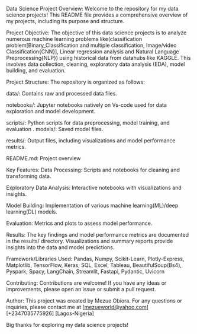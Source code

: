 Data Science Project Overview:
Welcome to the repository for my data science projects! This README file provides a comprehensive overview of my projects, including its purpose and structure.


Project Objective:
The objective of this data science projects is to analyze numerous machine learning problems like(classification problem[Binary_Classification and multiple classification, Image/video Classification{CNN}], Linear regression analysis and Natural Language Preprocessing{NLP}) using historical data from datahubs like KAGGLE. This involves data collection, cleaning, exploratory data analysis (EDA), model building, and evaluation.

Project Structure:
The repository is organized as follows:

data/: Contains raw and processed data files.

notebooks/: Jupyter notebooks natively on Vs-code used for data exploration and model development.

scripts/: Python scripts for data preprocessing, model training, and evaluation
.
models/: Saved model files.

results/: Output files, including visualizations and model performance metrics.

README.md: Project overview


Key Features:
Data Processing: Scripts and notebooks for cleaning and transforming data.

Exploratory Data Analysis: Interactive notebooks with visualizations and insights.

Model Building: Implementation of various machine learning(ML)/deep learning(DL) models.

Evaluation: Metrics and plots to assess model performance.


Results:
The key findings and model performance metrics are documented in the results/ directory. Visualizations and summary reports provide insights into the data and model predictions.


Framework/Libraries Used:
Pandas, Numpy, Scikit-Learn, Plotly-Express, Matplotlib, TensorFlow, Keras, SQL, Excel, Tableau, BeautifulSoup(Bs4), Pyspark, Spacy, LangChain, Streamlit, Fastapi, Pydantic, Uvicorn


Contributing:
Contributions are welcome! If you have any ideas or improvements, please open an issue or submit a pull request.

Author:
This project was created by Mezue Obiora. For any questions or inquiries, please contact me at [mezueworld@yahoo.com] [+2347035775926] [Lagos-Nigeria]

Big thanks for exploring my data science projects!
